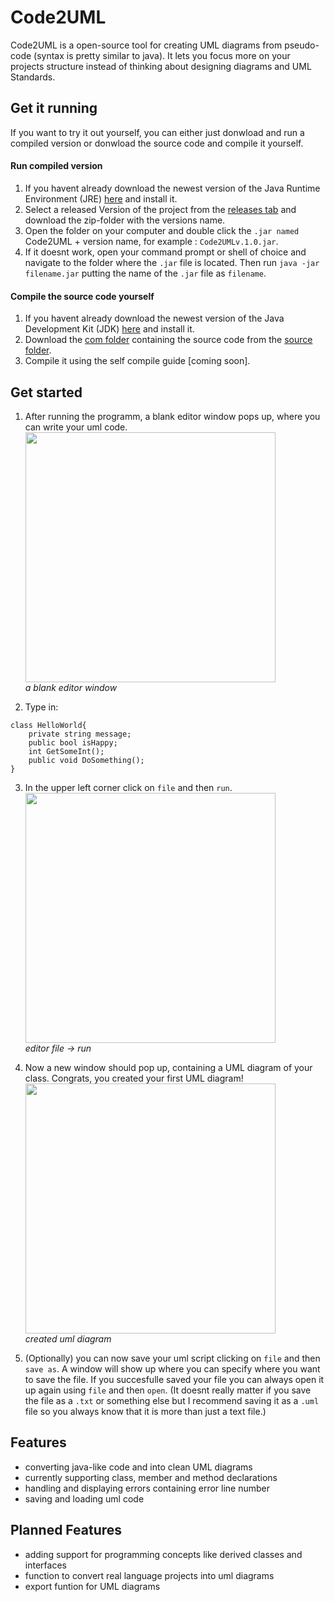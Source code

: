 # Code2UML
Code2UML is a open-source tool for creating UML diagrams from pseudo-code (syntax is pretty similar to java).
It lets you focus more on your projects structure instead of thinking about designing diagrams and UML Standards. 


## Get it running
If you want to try it out yourself, you can either just donwload and run a compiled version or donwload the source code and compile it yourself.

#### Run compiled version
  1. If you havent already download the newest version of the Java Runtime Environment (JRE) [here](https://www.java.com/de/download/) and install it.
  2. Select a released Version of the project from the [releases tab](https://github.com/DarkReaperDev/Code2UML/releases) and download the zip-folder with the versions name. 
  3. Open the folder on your computer and double click the `.jar named` Code2UML + version name, for example : `Code2UMLv.1.0.jar`.
  4. If it doesnt work, open your command prompt or shell of choice and navigate to the folder where the `.jar` file is located. Then run `java -jar filename.jar` putting the name of the `.jar` file as `filename`.
   
#### Compile the source code yourself
  1. If you havent already download the newest version of the Java Development Kit (JDK) [here](https://www.oracle.com/de/java/technologies/javase/javase-jdk8-downloads.html) and install it.
  2. Download the [com folder](https://github.com/DarkReaperDev/TextUML/tree/master/src/com) containing the source code from the [source folder](https://github.com/DarkReaperDev/TextUML/tree/master/src).
  3. Compile it using the self compile guide \[coming soon].
  
  
## Get started
  1. After running the programm, a blank editor window pops up, where you can write your uml code. <br>
  <img src="https://imgur.com/Mubn477.png" alt="" width="400"/>\
  _a blank editor window_
  
  2. Type in:
  ```
  class HelloWorld{
      private string message;
      public bool isHappy;
      int GetSomeInt();
      public void DoSomething();
  }
```  
  3. In the upper left corner click on `file` and then `run`. <br>
  <img src="https://imgur.com/xHcnAtq.png" alt="" width="400"/>\
  _editor file -> run_
  
  4. Now a new window should pop up, containing a UML diagram of your class. Congrats, you created your first UML diagram!
  <img src="https://imgur.com/jOazwnc.png" alt="" width="400"/>\
  _created uml diagram_
  
  5. (Optionally) you can now save your uml script clicking on `file` and then `save as`. A window will show up where you can specify where you want to save the file. If you succesfulle saved your file you can always open it up again using `file` and then `open`. (It doesnt really matter if you save the file as a `.txt` or something else but I recommend saving it as a `.uml` file so you always know that it is more than just a text file.)
  
## Features

* converting java-like code and into clean UML diagrams
* currently supporting class, member and method declarations
* handling and displaying errors containing error line number
* saving and loading uml code

## Planned Features

* adding support for programming concepts like derived classes and interfaces
* function to convert real language projects into uml diagrams
* export funtion for UML diagrams

